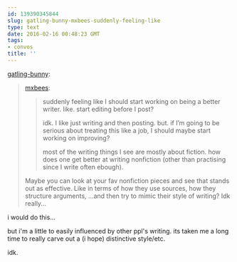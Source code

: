 ```yaml
---
id: 139390345844
slug: gatling-bunny-mxbees-suddenly-feeling-like
type: text
date: 2016-02-16 00:48:23 GMT
tags:
- convos
title: ''
---
```

<p><a class="tumblr_blog" href="http://gatling-bunny.tumblr.com/post/139388513220">gatling-bunny</a>:</p>
<blockquote>
<p><a class="tumblr_blog" href="http://mxbees.tumblr.com/post/139387531869">mxbees</a>:</p>
<blockquote>
<p>suddenly feeling like I should start working on being a better writer. like. start editing before I post? </p>

<p>idk. I like just writing and then posting. but. if I’m going to be serious about treating this like a job, I should maybe start working on improving? </p>

<p>most of the writing things I see are mostly about fiction. how does one get better at writing nonfiction (other than practising since I write often ebough).</p>
</blockquote>
<p>Maybe you can look at your fav nonfiction pieces and see that stands out as effective. Like in terms of how they use sources, how they structure arguments, …and then try to mimic their style of writing? Idk really…</p>
</blockquote>

i would do this...

but i'm a little to easily influenced by other ppl's writing. its taken me a long time to really carve out a (i hope) distinctive style/etc.

idk.